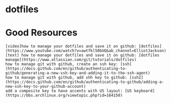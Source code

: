 # dotfiles


# Good Resources

    [video]how to manage your dotfiles and save it on github: [dotfiles] (https://www.youtube.com/watch?v=awtfkl50bUQ&ab_channel=ElliotJackson)
    [text] how to manage your dotfiles and save it on github: [dotfiles manage](https://www.atlassian.com/git/tutorials/dotfiles)
    how to manage git with github, create an ssh key: [ssh](https://docs.github.com/en/github/authenticating-to-github/generating-a-new-ssh-key-and-adding-it-to-the-ssh-agent)
    how to manage git with github, add shh key to github: [ssh2](https://docs.github.com/en/github/authenticating-to-github/adding-a-new-ssh-key-to-your-github-account)
    add a composite key to have accents with US layout: [US keyboard](https://bbs.archlinux.org/viewtopic.php?id=164150)

